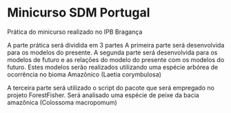 # Minicurso SDM Portugal
 Prática do minicurso realizado no IPB Bragança
 
 A parte prática será dividida em 3 partes
 A primeira parte será desenvolvida para os modelos do presente.
 A segunda parte será desenvolvida para os modelos de futuro e as relações do modelo do presente com os modelos do futuro.
 Estes modelos serão realizados utilizando uma espécie arbórea de ocorrência no bioma Amazônico (Laetia corymbulosa)
 
 A terceira parte será utilizado o script do pacote que será empregado no projeto ForestFisher.
 Será analisado uma espécie de peixe da bacia amazônica (Colossoma macropomum)
